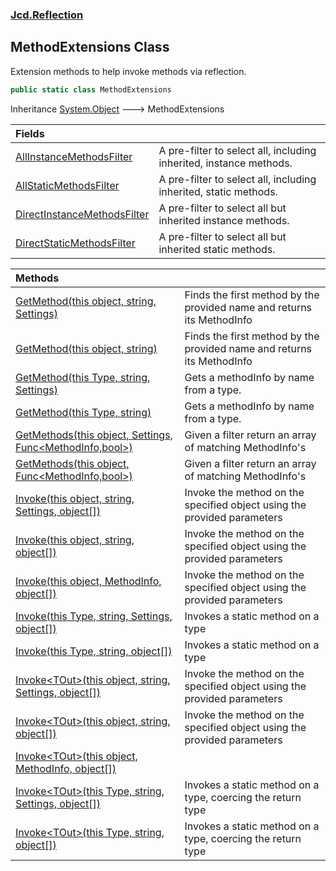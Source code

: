 ### [Jcd.Reflection](Jcd.Reflection.md 'Jcd.Reflection')

## MethodExtensions Class

Extension methods to help invoke methods via reflection.

```csharp
public static class MethodExtensions
```

Inheritance [System.Object](https://docs.microsoft.com/en-us/dotnet/api/System.Object 'System.Object') &#129106;
MethodExtensions

| Fields                                                                                                                                       |                                                                    |
|:---------------------------------------------------------------------------------------------------------------------------------------------|:-------------------------------------------------------------------|
| [AllInstanceMethodsFilter](MethodExtensions.AllInstanceMethodsFilter.md 'Jcd.Reflection.MethodExtensions.AllInstanceMethodsFilter')          | A pre-filter to select all, including inherited, instance methods. |
| [AllStaticMethodsFilter](MethodExtensions.AllStaticMethodsFilter.md 'Jcd.Reflection.MethodExtensions.AllStaticMethodsFilter')                | A pre-filter to select all, including inherited, static methods.   |
| [DirectInstanceMethodsFilter](MethodExtensions.DirectInstanceMethodsFilter.md 'Jcd.Reflection.MethodExtensions.DirectInstanceMethodsFilter') | A pre-filter to select all but inherited instance methods.         |
| [DirectStaticMethodsFilter](MethodExtensions.DirectStaticMethodsFilter.md 'Jcd.Reflection.MethodExtensions.DirectStaticMethodsFilter')       | A pre-filter to select all but inherited static methods.           |

| Methods                                                                                                                                                                                                                                                                         |                                                                         |
|:--------------------------------------------------------------------------------------------------------------------------------------------------------------------------------------------------------------------------------------------------------------------------------|:------------------------------------------------------------------------|
| [GetMethod(this object, string, Settings)](MethodExtensions.GetMethod.vDoqC9ALz1L+quQvA6swjw.md 'Jcd.Reflection.MethodExtensions.GetMethod(this object, string, Jcd.Reflection.MethodInfoEnumerator.Settings)')                                                                 | Finds the first method by the provided name and returns its MethodInfo  |
| [GetMethod(this object, string)](MethodExtensions.GetMethod.Dru9klyiaexFmId00nXjKg.md 'Jcd.Reflection.MethodExtensions.GetMethod(this object, string)')                                                                                                                         | Finds the first method by the provided name and returns its MethodInfo  |
| [GetMethod(this Type, string, Settings)](MethodExtensions.GetMethod.FmBKwr9imBV2JJzZcMNRhw.md 'Jcd.Reflection.MethodExtensions.GetMethod(this System.Type, string, Jcd.Reflection.MethodInfoEnumerator.Settings)')                                                              | Gets a methodInfo by name from a type.                                  |
| [GetMethod(this Type, string)](MethodExtensions.GetMethod.v5JUhnT/+iy3UlTZeAVFZA.md 'Jcd.Reflection.MethodExtensions.GetMethod(this System.Type, string)')                                                                                                                      | Gets a methodInfo by name from a type.                                  |
| [GetMethods(this object, Settings, Func&lt;MethodInfo,bool&gt;)](MethodExtensions.GetMethods.Ji9Z28Y3M8dSoLmGafN3EA.md 'Jcd.Reflection.MethodExtensions.GetMethods(this object, Jcd.Reflection.MethodInfoEnumerator.Settings, System.Func<System.Reflection.MethodInfo,bool>)') | Given a filter return an array of matching MethodInfo's                 |
| [GetMethods(this object, Func&lt;MethodInfo,bool&gt;)](MethodExtensions.GetMethods.7Q5eca7Dv1qRvL0DXe8BAA.md 'Jcd.Reflection.MethodExtensions.GetMethods(this object, System.Func<System.Reflection.MethodInfo,bool>)')                                                         | Given a filter return an array of matching MethodInfo's                 |
| [Invoke(this object, string, Settings, object[])](MethodExtensions.Invoke.vHfq/+VQCWiaPuIVO6+NNw.md 'Jcd.Reflection.MethodExtensions.Invoke(this object, string, Jcd.Reflection.MethodInfoEnumerator.Settings, object[])')                                                      | Invoke the method on the specified object using the provided parameters |
| [Invoke(this object, string, object[])](MethodExtensions.Invoke.sA5Fkuq+C4ZqfGa36oLcSA.md 'Jcd.Reflection.MethodExtensions.Invoke(this object, string, object[])')                                                                                                              | Invoke the method on the specified object using the provided parameters |
| [Invoke(this object, MethodInfo, object[])](MethodExtensions.Invoke.t9+8jHAqwGv7ut96XwxWcQ.md 'Jcd.Reflection.MethodExtensions.Invoke(this object, System.Reflection.MethodInfo, object[])')                                                                                    | Invoke the method on the specified object using the provided parameters |
| [Invoke(this Type, string, Settings, object[])](MethodExtensions.Invoke.9bAXJe3aZFzWA83pi5nEDg.md 'Jcd.Reflection.MethodExtensions.Invoke(this System.Type, string, Jcd.Reflection.MethodInfoEnumerator.Settings, object[])')                                                   | Invokes a static method on a type                                       |
| [Invoke(this Type, string, object[])](MethodExtensions.Invoke.48DrT2vKkWC04NdQKNQAjA.md 'Jcd.Reflection.MethodExtensions.Invoke(this System.Type, string, object[])')                                                                                                           | Invokes a static method on a type                                       |
| [Invoke&lt;TOut&gt;(this object, string, Settings, object[])](MethodExtensions.Invoke.WbkA24WCoRqJ4MoS49dP8Q.md 'Jcd.Reflection.MethodExtensions.Invoke<TOut>(this object, string, Jcd.Reflection.MethodInfoEnumerator.Settings, object[])')                                    | Invoke the method on the specified object using the provided parameters |
| [Invoke&lt;TOut&gt;(this object, string, object[])](MethodExtensions.Invoke.uM44HzwJAE1c6U8D/OskwQ.md 'Jcd.Reflection.MethodExtensions.Invoke<TOut>(this object, string, object[])')                                                                                            | Invoke the method on the specified object using the provided parameters |
| [Invoke&lt;TOut&gt;(this object, MethodInfo, object[])](MethodExtensions.Invoke.M1l/mu+pipxFbFgGtOUTlg.md 'Jcd.Reflection.MethodExtensions.Invoke<TOut>(this object, System.Reflection.MethodInfo, object[])')                                                                  |                                                                         |
| [Invoke&lt;TOut&gt;(this Type, string, Settings, object[])](MethodExtensions.Invoke.y0S+4SmT+YgSL67nVzc6Gw.md 'Jcd.Reflection.MethodExtensions.Invoke<TOut>(this System.Type, string, Jcd.Reflection.MethodInfoEnumerator.Settings, object[])')                                 | Invokes a static method on a type, coercing the return type             |
| [Invoke&lt;TOut&gt;(this Type, string, object[])](MethodExtensions.Invoke.422Ko/zy5HGFAmhmRDu7Sg.md 'Jcd.Reflection.MethodExtensions.Invoke<TOut>(this System.Type, string, object[])')                                                                                         | Invokes a static method on a type, coercing the return type             |
